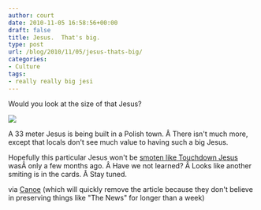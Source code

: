 ```yaml
---
author: court
date: 2010-11-05 16:58:56+00:00
draft: false
title: Jesus.  That's big.
type: post
url: /blog/2010/11/05/jesus-thats-big/
categories:
- Culture
tags:
- really really big jesi
---
```


Would you look at the size of that Jesus?

[![](http://www.vallentyne.com/blog/wp-content/uploads/2010/11/jesushead.jpeg)
](http://www.vallentyne.com/blog/wp-content/uploads/2010/11/jesushead.jpeg)

A 33 meter Jesus is being built in a Polish town. Â There isn't much more, except that locals don't see much value to having such a big Jesus.

Hopefully this particular Jesus won't be [smoten like Touchdown Jesus](http://www.vallentyne.com/blog/2010/06/15/this-just-in-god-smites-jesus/) wasÂ only a few months ago. Â Have we not learned? Â Looks like another smiting is in the cards. Â Stay tuned.

via [Canoe](http://cnews.canoe.ca/CNEWS/WeirdNews/2010/11/05/15984916.html?cid=rssnewsweird%20news) (which will quickly remove the article because they don't believe in preserving things like "The News" for longer than a week)
